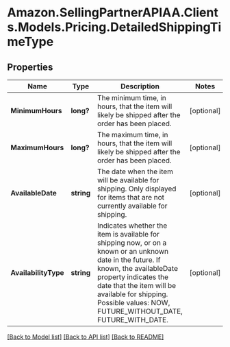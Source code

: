 # Amazon.SellingPartnerAPIAA.Clients.Models.Pricing.DetailedShippingTimeType
## Properties

Name | Type | Description | Notes
------------ | ------------- | ------------- | -------------
**MinimumHours** | **long?** | The minimum time, in hours, that the item will likely be shipped after the order has been placed. | [optional] 
**MaximumHours** | **long?** | The maximum time, in hours, that the item will likely be shipped after the order has been placed. | [optional] 
**AvailableDate** | **string** | The date when the item will be available for shipping. Only displayed for items that are not currently available for shipping. | [optional] 
**AvailabilityType** | **string** | Indicates whether the item is available for shipping now, or on a known or an unknown date in the future. If known, the availableDate property indicates the date that the item will be available for shipping. Possible values: NOW, FUTURE_WITHOUT_DATE, FUTURE_WITH_DATE. | [optional] 

[[Back to Model list]](../README.md#documentation-for-models) [[Back to API list]](../README.md#documentation-for-api-endpoints) [[Back to README]](../README.md)


